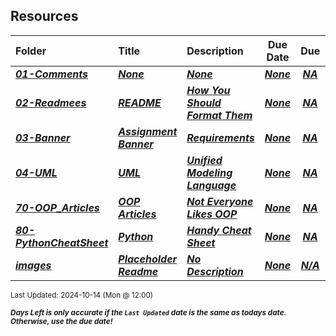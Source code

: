 ## Resources

| Folder | Title | Description | Due Date | Due |  |
|:------|:------|:------|:-----:|:-----:|-----|
| ***<a href="https://github.com/rugbyprof/2143-Object-Oriented-Programming/tree/master/Resources/01-Comments">01-Comments</a>*** | ***<a href="https://github.com/rugbyprof/2143-Object-Oriented-Programming/tree/master/Resources/01-Comments">None</a>*** | ***<a href="https://github.com/rugbyprof/2143-Object-Oriented-Programming/tree/master/Resources/01-Comments">None</a>*** | ***<a href="https://github.com/rugbyprof/2143-Object-Oriented-Programming/tree/master/Resources/01-Comments">None</a>*** | ***<a href="https://github.com/rugbyprof/2143-Object-Oriented-Programming/tree/master/Resources/01-Comments"> NA</a>*** |  |
| ***<a href="https://github.com/rugbyprof/2143-Object-Oriented-Programming/tree/master/Resources/02-Readmees">02-Readmees</a>*** | ***<a href="https://github.com/rugbyprof/2143-Object-Oriented-Programming/tree/master/Resources/02-Readmees"> README </a>*** | ***<a href="https://github.com/rugbyprof/2143-Object-Oriented-Programming/tree/master/Resources/02-Readmees"> How You Should Format Them</a>*** | ***<a href="https://github.com/rugbyprof/2143-Object-Oriented-Programming/tree/master/Resources/02-Readmees">None</a>*** | ***<a href="https://github.com/rugbyprof/2143-Object-Oriented-Programming/tree/master/Resources/02-Readmees"> NA</a>*** |  |
| ***<a href="https://github.com/rugbyprof/2143-Object-Oriented-Programming/tree/master/Resources/03-Banner">03-Banner</a>*** | ***<a href="https://github.com/rugbyprof/2143-Object-Oriented-Programming/tree/master/Resources/03-Banner"> Assignment Banner </a>*** | ***<a href="https://github.com/rugbyprof/2143-Object-Oriented-Programming/tree/master/Resources/03-Banner"> Requirements</a>*** | ***<a href="https://github.com/rugbyprof/2143-Object-Oriented-Programming/tree/master/Resources/03-Banner">None</a>*** | ***<a href="https://github.com/rugbyprof/2143-Object-Oriented-Programming/tree/master/Resources/03-Banner"> NA</a>*** |  |
| ***<a href="https://github.com/rugbyprof/2143-Object-Oriented-Programming/tree/master/Resources/04-UML">04-UML</a>*** | ***<a href="https://github.com/rugbyprof/2143-Object-Oriented-Programming/tree/master/Resources/04-UML"> UML </a>*** | ***<a href="https://github.com/rugbyprof/2143-Object-Oriented-Programming/tree/master/Resources/04-UML"> Unified Modeling Language</a>*** | ***<a href="https://github.com/rugbyprof/2143-Object-Oriented-Programming/tree/master/Resources/04-UML">None</a>*** | ***<a href="https://github.com/rugbyprof/2143-Object-Oriented-Programming/tree/master/Resources/04-UML"> NA</a>*** |  |
| ***<a href="https://github.com/rugbyprof/2143-Object-Oriented-Programming/tree/master/Resources/70-OOP_Articles">70-OOP_Articles</a>*** | ***<a href="https://github.com/rugbyprof/2143-Object-Oriented-Programming/tree/master/Resources/70-OOP_Articles"> OOP Articles</a>*** | ***<a href="https://github.com/rugbyprof/2143-Object-Oriented-Programming/tree/master/Resources/70-OOP_Articles"> Not Everyone Likes OOP</a>*** | ***<a href="https://github.com/rugbyprof/2143-Object-Oriented-Programming/tree/master/Resources/70-OOP_Articles">None</a>*** | ***<a href="https://github.com/rugbyprof/2143-Object-Oriented-Programming/tree/master/Resources/70-OOP_Articles"> NA</a>*** |  |
| ***<a href="https://github.com/rugbyprof/2143-Object-Oriented-Programming/tree/master/Resources/80-PythonCheatSheet">80-PythonCheatSheet</a>*** | ***<a href="https://github.com/rugbyprof/2143-Object-Oriented-Programming/tree/master/Resources/80-PythonCheatSheet"> Python </a>*** | ***<a href="https://github.com/rugbyprof/2143-Object-Oriented-Programming/tree/master/Resources/80-PythonCheatSheet"> Handy Cheat Sheet</a>*** | ***<a href="https://github.com/rugbyprof/2143-Object-Oriented-Programming/tree/master/Resources/80-PythonCheatSheet">None</a>*** | ***<a href="https://github.com/rugbyprof/2143-Object-Oriented-Programming/tree/master/Resources/80-PythonCheatSheet"> NA</a>*** |  |
| ***<a href="https://github.com/rugbyprof/2143-Object-Oriented-Programming/tree/master/Resources/images">images</a>*** | ***<a href="https://github.com/rugbyprof/2143-Object-Oriented-Programming/tree/master/Resources/images"> Placeholder Readme </a>*** | ***<a href="https://github.com/rugbyprof/2143-Object-Oriented-Programming/tree/master/Resources/images"> No Description</a>*** | ***<a href="https://github.com/rugbyprof/2143-Object-Oriented-Programming/tree/master/Resources/images">None</a>*** | ***<a href="https://github.com/rugbyprof/2143-Object-Oriented-Programming/tree/master/Resources/images">N/A</a>*** |  |

<sup>Last Updated: 2024-10-14 (Mon @ 12:00)</sup> 

<sup>***Days Left is only accurate if the `Last Updated` date is the same as todays date. Otherwise, use the due date!***</sup> 